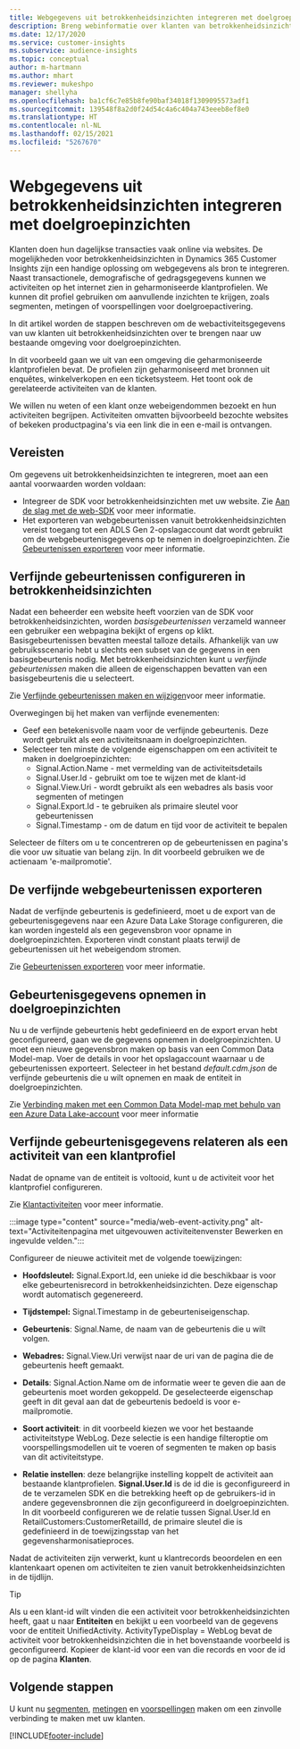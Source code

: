 ```yaml
---
title: Webgegevens uit betrokkenheidsinzichten integreren met doelgroepinzichten
description: Breng webinformatie over klanten van betrokkenheidsinzichten naar doelgroepinzichten.
ms.date: 12/17/2020
ms.service: customer-insights
ms.subservice: audience-insights
ms.topic: conceptual
author: m-hartmann
ms.author: mhart
ms.reviewer: mukeshpo
manager: shellyha
ms.openlocfilehash: ba1cf6c7e85b8fe90baf34018f1309095573adf1
ms.sourcegitcommit: 139548f8a2d0f24d54c4a6c404a743eeeb8ef8e0
ms.translationtype: HT
ms.contentlocale: nl-NL
ms.lasthandoff: 02/15/2021
ms.locfileid: "5267670"
---
```

# <a name="integrate-web-data-from-engagement-insights-with-audience-insights"></a>Webgegevens uit betrokkenheidsinzichten integreren met doelgroepinzichten

Klanten doen hun dagelijkse transacties vaak online via websites. De mogelijkheden voor betrokkenheidsinzichten in Dynamics 365 Customer Insights zijn een handige oplossing om webgegevens als bron te integreren. Naast transactionele, demografische of gedragsgegevens kunnen we activiteiten op het internet zien in geharmoniseerde klantprofielen. We kunnen dit profiel gebruiken om aanvullende inzichten te krijgen, zoals segmenten, metingen of voorspellingen voor doelgroepactivering.

In dit artikel worden de stappen beschreven om de webactiviteitsgegevens van uw klanten uit betrokkenheidsinzichten over te brengen naar uw bestaande omgeving voor doelgroepinzichten.

In dit voorbeeld gaan we uit van een omgeving die geharmoniseerde klantprofielen bevat. De profielen zijn geharmoniseerd met bronnen uit enquêtes, winkelverkopen en een ticketsysteem. Het toont ook de gerelateerde activiteiten van de klanten. 

We willen nu weten of een klant onze webeigendommen bezoekt en hun activiteiten begrijpen. Activiteiten omvatten bijvoorbeeld bezochte websites of bekeken productpagina's via een link die in een e-mail is ontvangen.

## <a name="prerequisites"></a>Vereisten

Om gegevens uit betrokkenheidsinzichten te integreren, moet aan een aantal voorwaarden worden voldaan: 

- Integreer de SDK voor betrokkenheidsinzichten met uw website. Zie [Aan de slag met de web-SDK](../engagement-insights/instrument-website.md) voor meer informatie.
- Het exporteren van webgebeurtenissen vanuit betrokkenheidsinzichten vereist toegang tot een ADLS Gen 2-opslagaccount dat wordt gebruikt om de webgebeurtenisgegevens op te nemen in doelgroepinzichten. Zie [Gebeurtenissen exporteren](../engagement-insights/export-events.md) voor meer informatie.

## <a name="configure-refined-events-in-engagement-insights"></a>Verfijnde gebeurtenissen configureren in betrokkenheidsinzichten

Nadat een beheerder een website heeft voorzien van de SDK voor betrokkenheidsinzichten, worden *basisgebeurtenissen* verzameld wanneer een gebruiker een webpagina bekijkt of ergens op klikt. Basisgebeurtenissen bevatten meestal talloze details. Afhankelijk van uw gebruiksscenario hebt u slechts een subset van de gegevens in een basisgebeurtenis nodig. Met betrokkenheidsinzichten kunt u *verfijnde gebeurtenissen* maken die alleen de eigenschappen bevatten van een basisgebeurtenis die u selecteert.     

Zie [Verfijnde gebeurtenissen maken en wijzigen](../engagement-insights/refined-events.md)​voor meer informatie.

Overwegingen bij het maken van verfijnde evenementen: 

- Geef een betekenisvolle naam voor de verfijnde gebeurtenis. Deze wordt gebruikt als een activiteitsnaam in doelgroepinzichten.
- Selecteer ten minste de volgende eigenschappen om een activiteit te maken in doelgroepinzichten: 
    - Signal.Action.Name - met vermelding van de activiteitsdetails
    - Signal.User.Id - gebruikt om toe te wijzen met de klant-id
    - Signal.View.Uri - wordt gebruikt als een webadres als basis voor segmenten of metingen
    - Signal.Export.Id - te gebruiken als primaire sleutel voor gebeurtenissen <!-- system generated, do we need to list?-->
    - Signal.Timestamp - om de datum en tijd voor de activiteit te bepalen

Selecteer de filters om u te concentreren op de gebeurtenissen en pagina's die voor uw situatie van belang zijn. In dit voorbeeld gebruiken we de actienaam 'e-mailpromotie'.

## <a name="export-the-refined-web-events"></a>De verfijnde webgebeurtenissen exporteren 

Nadat de verfijnde gebeurtenis is gedefinieerd, moet u de export van de gebeurtenisgegevens naar een Azure Data Lake Storage configureren, die kan worden ingesteld als een gegevensbron voor opname in doelgroepinzichten. Exporteren vindt constant plaats terwijl de gebeurtenissen uit het webeigendom stromen.

Zie [Gebeurtenissen exporteren](../engagement-insights/export-events.md) voor meer informatie.

## <a name="ingest-event-data-to-audience-insights"></a>Gebeurtenisgegevens opnemen in doelgroepinzichten

Nu u de verfijnde gebeurtenis hebt gedefinieerd en de export ervan hebt geconfigureerd, gaan we de gegevens opnemen in doelgroepinzichten. U moet een nieuwe gegevensbron maken op basis van een Common Data Model-map. Voer de details in voor het opslagaccount waarnaar u de gebeurtenissen exporteert. Selecteer in het bestand *default.cdm.json* de verfijnde gebeurtenis die u wilt opnemen en maak de entiteit in doelgroepinzichten.

Zie [Verbinding maken met een Common Data Model-map met behulp van een Azure Data Lake-account](connect-common-data-model.md) voor meer informatie


## <a name="relate-refined-event-data-as-an-activity-of-a-customer-profile"></a>Verfijnde gebeurtenisgegevens relateren als een activiteit van een klantprofiel

Nadat de opname van de entiteit is voltooid, kunt u de activiteit voor het klantprofiel configureren.

Zie [Klantactiviteiten](activities.md) voor meer informatie.

:::image type="content" source="media/web-event-activity.png" alt-text="Activiteitenpagina met uitgevouwen activiteitenvenster Bewerken en ingevulde velden.":::

Configureer de nieuwe activiteit met de volgende toewijzingen: 

- **Hoofdsleutel:** Signal.Export.Id, een unieke id die beschikbaar is voor elke gebeurtenisrecord in betrokkenheidsinzichten. Deze eigenschap wordt automatisch gegenereerd.

- **Tijdstempel:** Signal.Timestamp in de gebeurteniseigenschap.

- **Gebeurtenis**: Signal.Name, de naam van de gebeurtenis die u wilt volgen.

- **Webadres:** Signal.View.Uri verwijst naar de uri van de pagina die de gebeurtenis heeft gemaakt.

- **Details**: Signal.Action.Name om de informatie weer te geven die aan de gebeurtenis moet worden gekoppeld. De geselecteerde eigenschap geeft in dit geval aan dat de gebeurtenis bedoeld is voor e-mailpromotie.

- **Soort activiteit**: in dit voorbeeld kiezen we voor het bestaande activiteitstype WebLog. Deze selectie is een handige filteroptie om voorspellingsmodellen uit te voeren of segmenten te maken op basis van dit activiteitstype.

- **Relatie instellen**: deze belangrijke instelling koppelt de activiteit aan bestaande klantprofielen. **Signal.User.Id** is de id die is geconfigureerd in de te verzamelen SDK en die betrekking heeft op de gebruikers-id in andere gegevensbronnen die zijn geconfigureerd in doelgroepinzichten. In dit voorbeeld configureren we de relatie tussen Signal.User.Id en RetailCustomers:CustomerRetailId, de primaire sleutel die is gedefinieerd in de toewijzingsstap van het gegevensharmonisatieproces.


Nadat de activiteiten zijn verwerkt, kunt u klantrecords beoordelen en een klantenkaart openen om activiteiten te zien vanuit betrokkenheidsinzichten in de tijdlijn. 

> [!TIP]
> Als u een klant-id wilt vinden die een activiteit voor betrokkenheidsinzichten heeft, gaat u naar **Entiteiten** en bekijkt u een voorbeeld van de gegevens voor de entiteit UnifiedActivity. ActivityTypeDisplay = WebLog bevat de activiteit voor betrokkenheidsinzichten die in het bovenstaande voorbeeld is geconfigureerd. Kopieer de klant-id voor een van die records en voor de id op de pagina **Klanten**.

## <a name="next-steps"></a>Volgende stappen

U kunt nu [segmenten](segments.md), [metingen](measures.md) en [voorspellingen](predictions.md) maken om een zinvolle verbinding te maken met uw klanten.


[!INCLUDE[footer-include](../includes/footer-banner.md)]